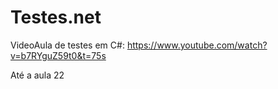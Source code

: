 # Testes.net

VideoAula de testes em C#: https://www.youtube.com/watch?v=b7RYguZ59t0&t=75s

Até a aula 22
